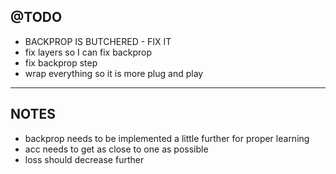 ## @TODO

* BACKPROP IS BUTCHERED - FIX IT
* fix layers so I can fix backprop
* fix backprop step 
* wrap everything so it is more plug and play

----------------------------------------------------------------------------------------
## NOTES

* backprop needs to be implemented a little further for proper learning
* acc needs to get as close to one as possible
* loss should decrease further
